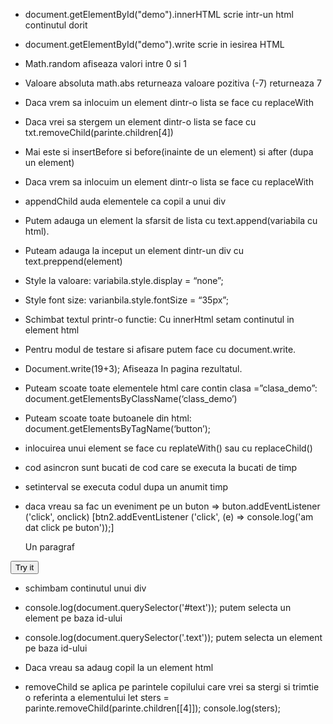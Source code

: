 * document.getElementById("demo").innerHTML scrie intr-un html continutul dorit
* document.getElementById("demo").write scrie in iesirea HTML
* Math.random afiseaza valori intre 0 si 1
* Valoare absoluta math.abs returneaza valoare pozitiva (-7) returneaza 7
* Daca vrem sa inlocuim un element dintr-o lista se face cu replaceWith
* Daca vrei sa stergem un element dintr-o lista se face cu txt.removeChild(parinte.children[4])
* Mai este si insertBefore si before(inainte de un element) si after (dupa un element)
* Daca vrem sa inlocuim un element dintr-o lista se face cu replaceWith
* appendChild auda elementele ca copil a unui div
* Putem adauga un element la sfarsit de lista cu text.append(variabila cu html).
* Puteam adauga la inceput un element dintr-un div cu text.preppend(element)
* Style la valoare: variabila.style.display = “none”;
* Style font size: varianbila.style.fontSize = “35px”;
* Schimbat textul printr-o functie: Cu innerHtml setam continutul in element html
* Pentru modul de testare si afisare putem face cu document.write.
* Document.write(19+3); Afiseaza In pagina rezultatul.
* Puteam scoate toate elementele html care contin clasa =”clasa_demo”: document.getElementsByClassName(‘class_demo’)	
* Puteam scoate toate butoanele din html: document.getElementsByTagName(‘button’);	
* inlocuirea unui element se face cu replateWith() sau cu replaceChild()
* cod asincron sunt bucati de cod care se executa la bucati de timp
* setinterval se executa codul dupa un anumit timp
* daca vreau sa fac un eveniment pe un buton => buton.addEventListener ('click', onclick) [btn2.addEventListener ('click', (e) => console.log('am dat click pe buton'));]

	<p id="demo">Un paragraf</p>
<button type="button" onclick="myFunction()">Try it</button>
	<script type="text/javascript">
    function myFunction() {
        document.getElementById("demo").innerHTML = "Paragraph changed.";
    }
</script>

* schimbam continutul unui div
<script type="text/javascript">
    var txt = document.getElementById('container');
    txt.textContent = 'text schimbat';
    txt.innerText = 'text schimbat';
    // sau puntem schimba continutul divului cu o bucata de html
    txt.innerHTML = `<p>paragraf</p>`
</script>

*	console.log(document.querySelector('#text')); putem selecta un element pe baza id-ului
*	console.log(document.querySelector('.text')); putem selecta un element pe baza id-ului

* Daca vreau sa adaug copil la un element html
<script type="text/javascript">
    // daca vreau sa adaug copil la un element div
     var d1 =document.createElement('div');
         d1.innerHTML = `<h1>titlu</h1> <p>paragraf</p> <button>Click aici</button>`</
         d1.classList.add('clasa_adaugata');
         txt.appendChild(d1);
</script>

* removeChild se aplica pe parintele copilului care vrei sa stergi si trimtie o referinta a elementului
let sters = parinte.removeChild(parinte.children[[4]]);
console.log(sters);

